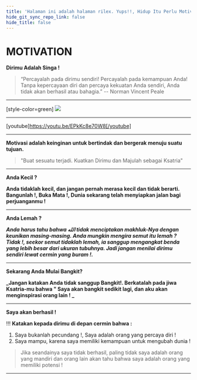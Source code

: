 ```yaml
---
title: 'Halaman ini adalah halaman rilex. Yups!!, Hidup Itu Perlu Motivasi, Rilex, dan Cerdas!'
hide_git_sync_repo_link: false
hide_title: false
---
```


# MOTIVATION

**Dirimu Adalah Singa !**

> “Percayalah pada dirimu sendiri! Percayalah pada kemampuan Anda! Tanpa kepercayaan diri dan percaya kekuatan Anda sendiri, Anda tidak akan berhasil atau bahagia.”
-- Norman Vincent Peale

---
[style-color=green]
![](https://i.imgur.com/kLk8wi1.jpg)

---

[youtube]https://youtu.be/EPkKc8e70W8[/youtube]

---

**Motivasi adalah keinginan untuk bertindak dan bergerak menuju suatu tujuan.**

> "Buat sesuatu terjadi. Kuatkan Dirimu dan Majulah sebagai Ksatria"

---

**Anda Kecil ?**

**Anda tidaklah kecil, dan jangan pernah merasa kecil dan tidak berarti. Bangunlah !, Buka Mata !, Dunia sekarang telah menyiapkan jalan bagi perjuanganmu !**

---

**Anda Lemah ?**

**_Anda harus tahu bahwa الله tidak menciptakan makhluk-Nya dengan keunikan masing-masing. Anda mungkin mengira semut itu lemah ? Tidak !, seekor semut tidaklah lemah, ia sanggup mengangkat benda yang lebih besar dari ukuran tubuhnya. Jadi jangan menilai dirimu sendiri lewat cermin yang buram !._**

---

**Sekarang Anda Mulai Bangkit?**

**_Jangan katakan Anda tidak sanggup Bangkit!. Berkatalah pada jiwa Ksatria-mu bahwa " Saya akan bangkit sedikit lagi, dan aku akan menginspirasi orang lain ! _**

---

**Saya akan berhasil !**

!!! **Katakan kepada dirimu di depan cermin bahwa :**

1. Saya bukanlah pecundang !, Saya adalah orang yang percaya diri ! 
2. Saya mampu, karena saya memiliki kemampuan untuk mengubah dunia !   

> Jika seandainya saya tidak berhasil, paling tidak saya adalah orang yang mandiri dan orang lain akan tahu bahwa saya adalah orang yang memiliki potensi ! 

---
